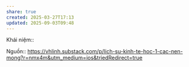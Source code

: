 ```yaml
---
share: true
created: 2025-03-27T17:13
updated: 2025-09-03T09:48
---
```

Khái niệm:: 

Nguồn:: https://vhlinh.substack.com/p/lich-su-kinh-te-hoc-1-cac-nen-mong?r=nmx4m&utm_medium=ios&triedRedirect=true
